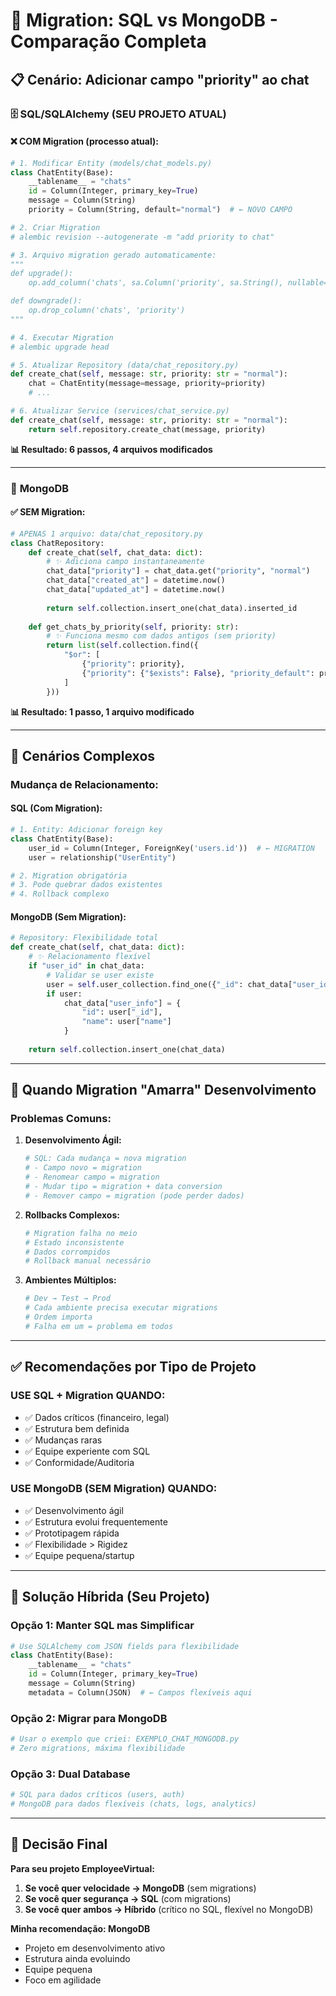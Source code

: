 # 🔄 Migration: SQL vs MongoDB - Comparação Completa

## 📋 **Cenário: Adicionar campo "priority" ao chat**

### 🗄️ **SQL/SQLAlchemy (SEU PROJETO ATUAL)**

#### ❌ **COM Migration (processo atual):**
```python
# 1. Modificar Entity (models/chat_models.py)
class ChatEntity(Base):
    __tablename__ = "chats"
    id = Column(Integer, primary_key=True)
    message = Column(String)
    priority = Column(String, default="normal")  # ← NOVO CAMPO

# 2. Criar Migration
# alembic revision --autogenerate -m "add priority to chat"

# 3. Arquivo migration gerado automaticamente:
"""
def upgrade():
    op.add_column('chats', sa.Column('priority', sa.String(), nullable=True))

def downgrade():
    op.drop_column('chats', 'priority')
"""

# 4. Executar Migration
# alembic upgrade head

# 5. Atualizar Repository (data/chat_repository.py)
def create_chat(self, message: str, priority: str = "normal"):
    chat = ChatEntity(message=message, priority=priority)
    # ...

# 6. Atualizar Service (services/chat_service.py)
def create_chat(self, message: str, priority: str = "normal"):
    return self.repository.create_chat(message, priority)
```

**📊 Resultado: 6 passos, 4 arquivos modificados**

---

### 🍃 **MongoDB**

#### ✅ **SEM Migration:**
```python
# APENAS 1 arquivo: data/chat_repository.py
class ChatRepository:
    def create_chat(self, chat_data: dict):
        # ✨ Adiciona campo instantaneamente
        chat_data["priority"] = chat_data.get("priority", "normal")
        chat_data["created_at"] = datetime.now()
        chat_data["updated_at"] = datetime.now()
        
        return self.collection.insert_one(chat_data).inserted_id
    
    def get_chats_by_priority(self, priority: str):
        # ✨ Funciona mesmo com dados antigos (sem priority)
        return list(self.collection.find({
            "$or": [
                {"priority": priority},
                {"priority": {"$exists": False}, "priority_default": priority}
            ]
        }))
```

**📊 Resultado: 1 passo, 1 arquivo modificado**

---

## 🎯 **Cenários Complexos**

### **Mudança de Relacionamento:**

#### SQL (Com Migration):
```python
# 1. Entity: Adicionar foreign key
class ChatEntity(Base):
    user_id = Column(Integer, ForeignKey('users.id'))  # ← MIGRATION
    user = relationship("UserEntity")

# 2. Migration obrigatória
# 3. Pode quebrar dados existentes
# 4. Rollback complexo
```

#### MongoDB (Sem Migration):
```python
# Repository: Flexibilidade total
def create_chat(self, chat_data: dict):
    # ✨ Relacionamento flexível
    if "user_id" in chat_data:
        # Validar se user existe
        user = self.user_collection.find_one({"_id": chat_data["user_id"]})
        if user:
            chat_data["user_info"] = {
                "id": user["_id"],
                "name": user["name"]
            }
    
    return self.collection.insert_one(chat_data)
```

---

## 🚨 **Quando Migration "Amarra" Desenvolvimento**

### **Problemas Comuns:**

1. **Desenvolvimento Ágil:**
   ```python
   # SQL: Cada mudança = nova migration
   # - Campo novo = migration
   # - Renomear campo = migration
   # - Mudar tipo = migration + data conversion
   # - Remover campo = migration (pode perder dados)
   ```

2. **Rollbacks Complexos:**
   ```python
   # Migration falha no meio
   # Estado inconsistente
   # Dados corrompidos
   # Rollback manual necessário
   ```

3. **Ambientes Múltiplos:**
   ```python
   # Dev → Test → Prod
   # Cada ambiente precisa executar migrations
   # Ordem importa
   # Falha em um = problema em todos
   ```

---

## ✅ **Recomendações por Tipo de Projeto**

### **USE SQL + Migration QUANDO:**
- ✅ Dados críticos (financeiro, legal)
- ✅ Estrutura bem definida
- ✅ Mudanças raras
- ✅ Equipe experiente com SQL
- ✅ Conformidade/Auditoria

### **USE MongoDB (SEM Migration) QUANDO:**
- ✅ Desenvolvimento ágil
- ✅ Estrutura evolui frequentemente
- ✅ Prototipagem rápida
- ✅ Flexibilidade > Rigidez
- ✅ Equipe pequena/startup

---

## 🔧 **Solução Híbrida (Seu Projeto)**

### **Opção 1: Manter SQL mas Simplificar**
```python
# Use SQLAlchemy com JSON fields para flexibilidade
class ChatEntity(Base):
    __tablename__ = "chats"
    id = Column(Integer, primary_key=True)
    message = Column(String)
    metadata = Column(JSON)  # ← Campos flexíveis aqui
```

### **Opção 2: Migrar para MongoDB**
```python
# Usar o exemplo que criei: EXEMPLO_CHAT_MONGODB.py
# Zero migrations, máxima flexibilidade
```

### **Opção 3: Dual Database**
```python
# SQL para dados críticos (users, auth)
# MongoDB para dados flexíveis (chats, logs, analytics)
```

---

## 🎯 **Decisão Final**

**Para seu projeto EmployeeVirtual:**

1. **Se você quer velocidade → MongoDB** (sem migrations)
2. **Se você quer segurança → SQL** (com migrations)
3. **Se você quer ambos → Híbrido** (crítico no SQL, flexível no MongoDB)

**Minha recomendação: MongoDB** 
- Projeto em desenvolvimento ativo
- Estrutura ainda evoluindo
- Equipe pequena
- Foco em agilidade
